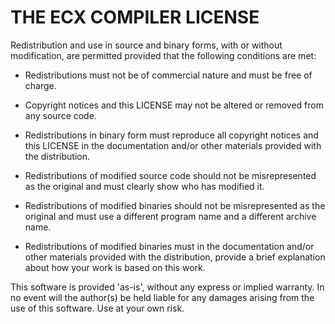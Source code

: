 
# THE ECX COMPILER LICENSE

Redistribution and use in source and binary forms, with or without
modification, are permitted provided that the following conditions are met:

- Redistributions must not be of commercial nature and must be free of charge.

- Copyright notices and this LICENSE may not be altered or removed from any
  source code.

- Redistributions in binary form must reproduce all copyright notices and
  this LICENSE in the documentation and/or other materials provided with
  the distribution.

- Redistributions of modified source code should not be misrepresented
  as the original and must clearly show who has modified it.

- Redistributions of modified binaries should not be misrepresented as the
  original and must use a different program name and a different archive name.

- Redistributions of modified binaries must in the documentation and/or other
  materials provided with the distribution, provide a brief explanation about
  how your work is based on this work.

This software is provided 'as-is', without any express or implied warranty.
In no event will the author(s) be held liable for any damages arising from
the use of this software. Use at your own risk.
